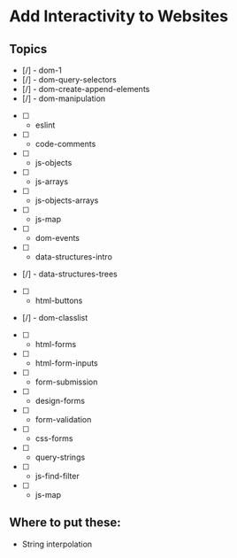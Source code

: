 # Add Interactivity to Websites

## Topics

* [/] - dom-1
* [/] - dom-query-selectors
* [/] - dom-create-append-elements
* [/] - dom-manipulation
* [ ] - eslint
* [ ] - code-comments
* [ ] - js-objects
* [ ] - js-arrays
* [ ] - js-objects-arrays
* [ ] - js-map
* [ ] - dom-events
* [ ] - data-structures-intro
* [/] - data-structures-trees
* [ ] - html-buttons
* [/] - dom-classlist
* [ ] - html-forms
* [ ] - html-form-inputs
* [ ] - form-submission
* [ ] - design-forms
* [ ] - form-validation
* [ ] - css-forms
* [ ] - query-strings
* [ ] - js-find-filter
* [ ] - js-map

## Where to put these:

* String interpolation
